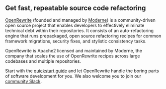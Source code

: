 ## Get fast, repeatable source code refactoring
[OpenRewrite](https://www.moderne.io/community) (founded and managed by [Moderne](https://www.moderne.io/)) is a community-driven open source project that enables developers to effectively eliminate technical debt within their repositories. It consists of an auto-refactoring engine that runs prepackaged, open source refactoring recipes for common framework migrations, security fixes, and stylistic consistency tasks.

OpenRewrite is Apache2 licensed and maintained by Moderne, the company that scales the use of OpenRewrite recipes across large codebases and multiple repositories.

Start with the [quickstart guide](https://docs.openrewrite.org/running-recipes/getting-started) and let OpenRewrite handle the boring parts of software development for you. We also welcome you to join our [community Slack](https://join.slack.com/t/rewriteoss/shared_invite/zt-1ihfggp2a-glIit_aXJnhHAdv_0uzwow).
